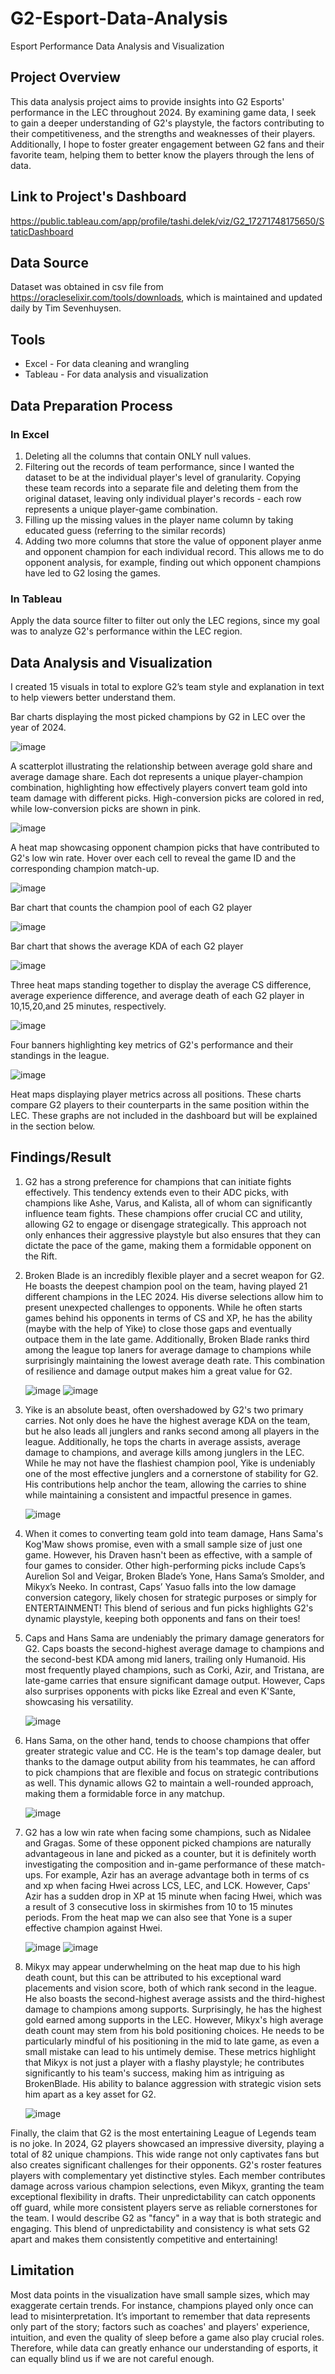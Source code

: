 # G2-Esport-Data-Analysis
Esport Performance Data Analysis and Visualization

## Project Overview
This data analysis project aims to provide insights into G2 Esports' performance in the LEC throughout 2024. By examining game data, I seek to gain a deeper understanding of G2's playstyle, the factors contributing to their competitiveness, and the strengths and weaknesses of their players. Additionally, I hope to foster greater engagement between G2 fans and their favorite team, helping them to better know the players through the lens of data.

## Link to Project's Dashboard
https://public.tableau.com/app/profile/tashi.delek/viz/G2_17271748175650/StaticDashboard

## Data Source
Dataset was obtained in csv file from https://oracleselixir.com/tools/downloads, which is maintained and updated daily by Tim Sevenhuysen.

## Tools
- Excel - For data cleaning and wrangling
- Tableau - For data analysis and visualization

## Data Preparation Process
### In Excel
1. Deleting all the columns that contain ONLY null values.
2. Filtering out the records of team performance, since I wanted the dataset to be at the individual player's level of granularity. Copying these team records into a separate file and deleting them from the original dataset, leaving only individual player's records - each row represents a unique player-game combination.
3. Filling up the missing values in the player name column by taking educated guess (referring to the similar records)
4. Adding two more columns that store the value of opponent player anme and opponent champion for each individual record. This allows me to do opponent analysis, for example, finding out which opponent champions have led to G2 losing the games.
### In Tableau
Apply the data source filter to filter out only the LEC regions, since my goal was to analyze G2's performance within the LEC region.

## Data Analysis and Visualization

I created 15 visuals in total to explore G2’s team style and explanation in text to help viewers better understand them.

Bar charts displaying the most picked champions by G2 in LEC over the year of 2024.

  ![image](https://github.com/user-attachments/assets/6fc01ce8-8173-4e7f-9753-435d8f45458d)

A scatterplot illustrating the relationship between average gold share and average damage share. Each dot represents a unique player-champion combination, highlighting how effectively players convert team gold into team damage with different picks. High-conversion picks are colored in red, while low-conversion picks are shown in pink.

  ![image](https://github.com/user-attachments/assets/9fe42189-0900-462e-84d4-614402a509be)

A heat map showcasing opponent champion picks that have contributed to G2's low win rate. Hover over each cell to reveal the game ID and the corresponding champion match-up.

  ![image](https://github.com/user-attachments/assets/8f06cc92-0490-4ce8-a1f8-88f6c80baf07)

Bar chart that counts the champion pool of each G2 player

  ![image](https://github.com/user-attachments/assets/47095283-e91b-4e3d-a373-bb19f1026893)

Bar chart that shows the average KDA of each G2 player

  ![image](https://github.com/user-attachments/assets/74dd9990-62c2-48c1-9afc-51d590078c9a)

Three heat maps standing together to display the average CS difference, average experience difference, and average death of each G2 player in 10,15,20,and 25 minutes, respectively.

  ![image](https://github.com/user-attachments/assets/a57597d1-841b-40e9-b50a-ac8cd87aeb54)

Four banners highlighting key metrics of G2's performance and their standings in the league.

  ![image](https://github.com/user-attachments/assets/ce69f31c-0712-48e3-8678-b02d10e6641c)


Heat maps displaying player metrics across all positions. These charts compare G2 players to their counterparts in the same position within the LEC. These graphs are not included in the dashboard but will be explained in the section below.

## Findings/Result

1.   G2 has a strong preference for champions that can initiate fights effectively. This tendency extends even to their ADC picks, with champions like Ashe, Varus, and Kalista, all of whom can significantly influence team fights. These champions offer crucial CC and utility, allowing G2 to engage or disengage strategically. This approach not only enhances their aggressive playstyle but also ensures that they can dictate the pace of the game, making them a formidable opponent on the Rift.

2. Broken Blade is an incredibly flexible player and a secret weapon for G2. He boasts the deepest champion pool on the team, having played 21 different champions in the LEC 2024. His diverse selections allow him to present unexpected challenges to opponents. While he often starts games behind his opponents in terms of CS and XP, he has the ability (maybe with the help of Yike) to close those gaps and eventually outpace them in the late game. Additionally, Broken Blade ranks third among the league top laners for average damage to champions while surprisingly maintaining the lowest average death rate. This combination of resilience and damage output makes him a great value for G2.

      ![image](https://github.com/user-attachments/assets/221c9a77-77ad-4f76-89fe-570d4b3d6c87) ![image](https://github.com/user-attachments/assets/105ae1b8-9605-4f6a-bc75-651de383b738)


3. Yike is an absolute beast, often overshadowed by G2's two primary carries. Not only does he have the highest average KDA on the team, but he also leads all junglers and ranks second among all players in the league. Additionally, he tops the charts in average assists, average damage to champions, and average kills among junglers in the LEC. While he may not have the flashiest champion pool, Yike is undeniably one of the most effective junglers and a cornerstone of stability for G2. His contributions help anchor the team, allowing the carries to shine while maintaining a consistent and impactful presence in games.

      ![image](https://github.com/user-attachments/assets/75f1f6dc-cee9-43cb-a888-7196a7b7a2a8)

4. When it comes to converting team gold into team damage, Hans Sama's Kog'Maw shows promise, even with a small sample size of just one game. However, his Draven hasn't been as effective, with a sample of four games to consider. Other high-performing picks include Caps’s Aurelion Sol and Veigar, Broken Blade’s Yone, Hans Sama’s Smolder, and Mikyx’s Neeko. In contrast, Caps’ Yasuo falls into the low damage conversion category, likely chosen for strategic purposes or simply for ENTERTAINMENT! This blend of serious and fun picks highlights G2's dynamic playstyle, keeping both opponents and fans on their toes!

5. Caps and Hans Sama are undeniably the primary damage generators for G2. Caps boasts the second-highest average damage to champions and the second-best KDA among mid laners, trailing only Humanoid. His most frequently played champions, such as Corki, Azir, and Tristana, are late-game carries that ensure significant damage output. However, Caps also surprises opponents with picks like Ezreal and even K'Sante, showcasing his versatility.

      ![image](https://github.com/user-attachments/assets/18c75d55-2e80-4cf4-a017-f7ce7931cca7)

6. Hans Sama, on the other hand, tends to choose champions that offer greater strategic value and CC. He is the team's top damage dealer, but thanks to the damage output ability from his teammates, he can afford to pick champions that are flexible and focus on strategic contributions as well. This dynamic allows G2 to maintain a well-rounded approach, making them a formidable force in any matchup.

     ![image](https://github.com/user-attachments/assets/d6ae29b8-8c06-4ad2-a7e4-06a4e00ea1c2)

7. G2 has a low win rate when facing some champions, such as Nidalee and Gragas. Some of these opponent picked champions are naturally advantageous in lane and picked as a counter, but it is definitely worth investigating the composition and in-game performance of these match-ups. For example, Azir has an average advantage both in terms of cs and xp when facing Hwei across LCS, LEC, and LCK. However, Caps' Azir has a sudden drop in XP at 15 minute when facing Hwei, which was a result of 3 consecutive loss in skirmishes from 10 to 15 minutes periods. From the heat map we can also see that Yone is a super effective champion against Hwei.
   
    ![image](https://github.com/user-attachments/assets/508cf6b8-e7b7-407e-b35b-e176065baad1)
   ![image](https://github.com/user-attachments/assets/ccecbb36-5142-41af-9bf1-7b385e7cc160)

   
9. Mikyx may appear underwhelming on the heat map due to his high death count, but this can be attributed to his exceptional ward placements and vision score, both of which rank second in the league. He also boasts the second-highest average assists and the third-highest damage to champions among supports. Surprisingly, he has the highest gold earned among supports in the LEC. However, Mikyx's high average death count may stem from his bold positioning choices. He needs to be particularly mindful of his positioning in the mid to late game, as even a small mistake can lead to his untimely demise. These metrics highlight that Mikyx is not just a player with a flashy playstyle; he contributes significantly to his team's success, making him as intriguing as BrokenBlade. His ability to balance aggression with strategic vision sets him apart as a key asset for G2.

     ![image](https://github.com/user-attachments/assets/730c16e7-c515-4f75-a6c4-e051e218d7a6)

    
Finally, the claim that G2 is the most entertaining League of Legends team is no joke. In 2024, G2 players showcased an impressive diversity, playing a total of 82 unique champions. This wide range not only captivates fans but also creates significant challenges for their opponents.
G2's roster features players with complementary yet distinctive styles. Each member contributes damage across various champion selections, even Mikyx, granting the team exceptional flexibility in drafts. Their unpredictability can catch opponents off guard, while more consistent players serve as reliable cornerstones for the team.
I would describe G2 as "fancy" in a way that is both strategic and engaging. This blend of unpredictability and consistency is what sets G2 apart and makes them consistently competitive and entertaining!



## Limitation
Most data points in the visualization have small sample sizes, which may exaggerate certain trends. For instance, champions played only once can lead to misinterpretation. It’s important to remember that data represents only part of the story; factors such as coaches' and players' experience, intuition, and even the quality of sleep before a game also play crucial roles. Therefore, while data can greatly enhance our understanding of esports, it can equally blind us if we are not careful enough.
